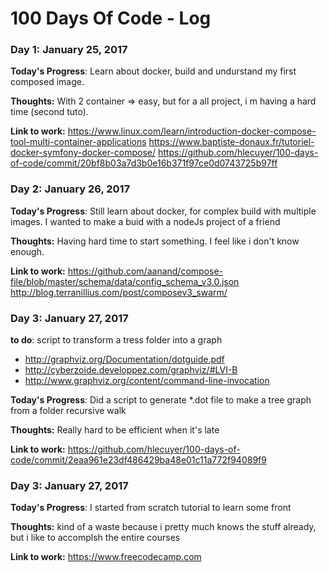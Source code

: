 # 100 Days Of Code - Log

### Day 1: January 25, 2017 

**Today's Progress**: Learn about docker, build and undurstand my first composed image.

**Thoughts:** With 2 container => easy, but for a all project, i m having a hard time (second tuto).

**Link to work:** https://www.linux.com/learn/introduction-docker-compose-tool-multi-container-applications
https://www.baptiste-donaux.fr/tutoriel-docker-symfony-docker-compose/
https://github.com/hlecuyer/100-days-of-code/commit/20bf8b03a7d3b0e16b371f97ce0d0743725b97ff


### Day 2: January 26, 2017 

**Today's Progress**: Still learn about docker, for complex build with multiple images. I wanted to make a buid with a nodeJs project of a friend

**Thoughts:** Having hard time to start something. I feel like i don't know enough.

**Link to work:** https://github.com/aanand/compose-file/blob/master/schema/data/config_schema_v3.0.json
http://blog.terranillius.com/post/composev3_swarm/


### Day 3: January 27, 2017 

**to do**: script to transform a tress folder into a graph
 - http://graphviz.org/Documentation/dotguide.pdf
 - http://cyberzoide.developpez.com/graphviz/#LVI-B
 - http://www.graphviz.org/content/command-line-invocation

**Today's Progress**: Did a script to generate *.dot file to make a tree graph from a folder recursive walk

**Thoughts:** Really hard to be efficient when it's late

**Link to work:**  https://github.com/hlecuyer/100-days-of-code/commit/2eaa961e23df486429ba48e01c11a772f94089f9

### Day 3: January 27, 2017 

**Today's Progress**: I started from scratch tutorial to learn some front

**Thoughts:** kind of a waste because i pretty much knows the stuff already, but i like to accomplsh the entire courses 

**Link to work:**  https://www.freecodecamp.com



